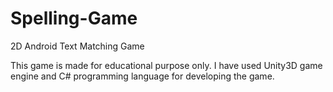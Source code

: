 # Spelling-Game
2D Android Text Matching Game

This game is made for educational purpose only. I have used Unity3D game engine and C# programming language for developing the game.
